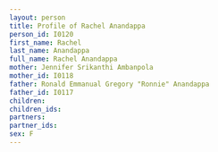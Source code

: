 ```yaml
---
layout: person
title: Profile of Rachel Anandappa
person_id: I0120
first_name: Rachel
last_name: Anandappa
full_name: Rachel Anandappa
mother: Jennifer Srikanthi Ambanpola
mother_id: I0118
father: Ronald Emmanual Gregory "Ronnie" Anandappa
father_id: I0117
children:
children_ids:
partners:
partner_ids:
sex: F
---
```


